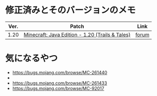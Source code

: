 # 修正済みとそのバージョンのメモ

| Ver. | Patch                                                                                                                                                        | Link                                                  |
| ---- | ------------------------------------------------------------------------------------------------------------------------------------------------------------ | ----------------------------------------------------- |
| 1.20 | [Minecraft: Java Edition - 1.20 (Trails & Tales)](https://feedback.minecraft.net/hc/en-us/articles/16499677456781-Minecraft-Java-Edition-1-20-Trails-Tales-) | [forum](https://bugs.mojang.com/issues/?filter=27705) |


# 気になるやつ
-   https://bugs.mojang.com/browse/MC-261440
-   
-   https://bugs.mojang.com/browse/MC-261433
-   https://bugs.mojang.com/browse/MC-92017


